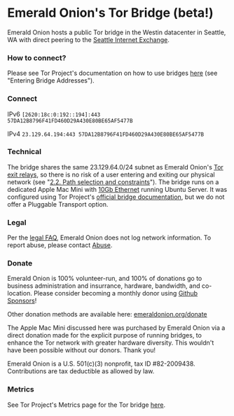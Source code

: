 # Emerald Onion's Tor Bridge (beta!)

Emerald Onion hosts a public Tor bridge in the Westin datacenter in Seattle, WA with direct peering to the [Seattle Internet Exchange](https://www.seattleix.net/).

### How to connect?

Please see Tor Project's documentation on how to use bridges [here](https://tb-manual.torproject.org/bridges/) (see "Entering Bridge Addresses").

### Connect

IPv6
`[2620:18c:0:192::194]:443 57DA12B8796F41FD460D29A430E80BE65AF5477B`

IPv4
`23.129.64.194:443 57DA12B8796F41FD460D29A430E80BE65AF5477B`

### Technical

The bridge shares the same 23.129.64.0/24 subnet as Emerald Onion's [Tor exit relays](https://metrics.torproject.org/rs.html#search/as:396507), so there is no risk of a user entering and exiting our physical network (see "[2.2. Path selection and constraints](https://github.com/torproject/torspec/blob/master/path-spec.txt)"). The bridge runs on a dedicated Apple Mac Mini with [10Gb Ethernet](https://support.apple.com/kb/SP782?locale=en_US) running Ubuntu Server. It was configured using Tor Project's [official bridge documentation](https://community.torproject.org/relay/setup/bridge/debian-ubuntu/), but we do not offer a Pluggable Transport option.

### Legal

Per the [legal FAQ](https://emeraldonion.org/faq/), Emerald Onion does not log network information. To report abuse, please contact [Abuse](mailto:abuse@emeraldonion.org).

### Donate

Emerald Onion is 100% volunteer-run, and 100% of donations go to business administration and insurrance, hardware, bandwidth, and co-location. Please consider becoming a monthly donor using [Github Sponsors](https://github.com/sponsors/emeraldonion)!

Other donation methods are available here: [emeraldonion.org/donate](https://emeraldonion.org/donate/)

The Apple Mac Mini discussed here was purchased by Emerald Onion via a direct donation made for the explicit purpose of running bridges, to enhance the Tor network with greater hardware diversity. This wouldn't have been possible without our donors. Thank you!

Emerald Onion is a U.S. 501(c)(3) nonprofit, tax ID #82-2009438. Contributions are tax deductible as allowed by law.

### Metrics

See Tor Project's Metrics page for the Tor bridge [here](https://metrics.torproject.org/rs.html#details/57DA12B8796F41FD460D29A430E80BE65AF5477B).
